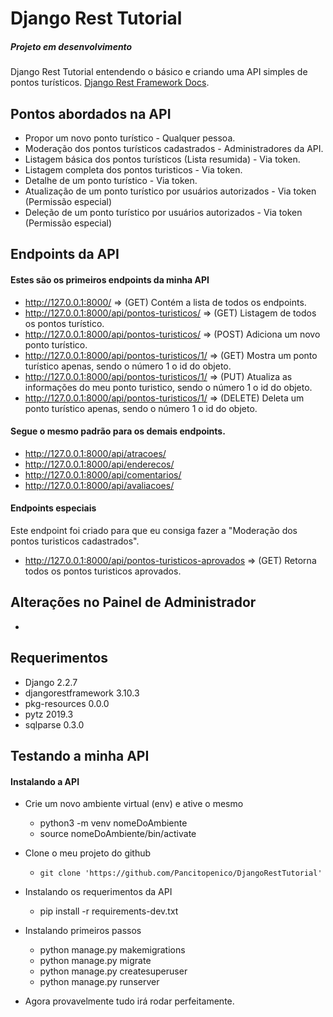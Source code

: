 # Django Rest Tutorial
##### Projeto em desenvolvimento
Django Rest Tutorial entendendo o básico e criando uma API simples de pontos turísticos.
[Django Rest Framework Docs](https://www.django-rest-framework.org/).

## Pontos abordados na API

- Propor um novo ponto turístico - Qualquer pessoa.
- Moderação dos pontos turísticos cadastrados - Administradores da API.
- Listagem básica dos pontos turísticos (Lista resumida) - Via token.
- Listagem completa dos pontos turisticos - Via token.
- Detalhe de um ponto turístico - Via token.
- Atualização de um ponto turístico por usuários autorizados - Via token (Permissão especial)
- Deleção de um ponto turístico por usuários autorizados - Via token (Permissão especial)

## Endpoints da API
#### Estes são os primeiros endpoints da minha API
- http://127.0.0.1:8000/ => (GET) Contém a lista de todos os endpoints.
- http://127.0.0.1:8000/api/pontos-turisticos/ => (GET) Listagem de todos os pontos turístico.
- http://127.0.0.1:8000/api/pontos-turisticos/ => (POST) Adiciona um novo ponto turístico.
- http://127.0.0.1:8000/api/pontos-turisticos/1/ => (GET) Mostra um ponto turístico apenas, sendo o número 1 o id do objeto.
- http://127.0.0.1:8000/api/pontos-turisticos/1/ => (PUT) Atualiza as informações do meu ponto turistico, sendo o número 1 o id do objeto.
- http://127.0.0.1:8000/api/pontos-turisticos/1/ => (DELETE) Deleta um ponto turístico apenas, sendo o número 1 o id do objeto.
#### Segue o mesmo padrão para os demais endpoints.
- http://127.0.0.1:8000/api/atracoes/
- http://127.0.0.1:8000/api/enderecos/
- http://127.0.0.1:8000/api/comentarios/
- http://127.0.0.1:8000/api/avaliacoes/

#### Endpoints especiais
Este endpoint foi criado para que eu consiga fazer a "Moderação dos pontos turisticos cadastrados".
- http://127.0.0.1:8000/api/pontos-turisticos-aprovados => (GET) Retorna todos os pontos turisticos aprovados.

## Alterações no Painel de Administrador
- 

## Requerimentos
- Django 2.2.7
- djangorestframework 3.10.3
- pkg-resources 0.0.0
- pytz 2019.3
- sqlparse 0.3.0

## Testando a minha API
#### Instalando a API
- Crie um novo ambiente virtual (env) e ative o mesmo
  - python3 -m venv nomeDoAmbiente
  - source nomeDoAmbiente/bin/activate

- Clone o meu projeto do github
  -  `git clone 'https://github.com/Pancitopenico/DjangoRestTutorial'`

- Instalando os requerimentos da API
  - pip install -r requirements-dev.txt
  
- Instalando primeiros passos
  - python manage.py makemigrations
  - python manage.py migrate
  - python manage.py createsuperuser
  - python manage.py runserver
  
- Agora provavelmente tudo irá rodar perfeitamente.